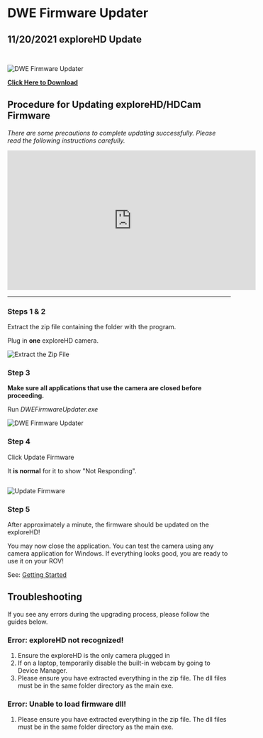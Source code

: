 # DWE Firmware Updater

## 11/20/2021 exploreHD Update

```{note} This update is for cameras shipped before 11/20/2021. Any exploreHD shipped after that date does not need to be updated.
```

```{warning} This application is still in BETA. Please read all instructions before proceeding.
```

![DWE Firmware Updater](https://cdn.shopify.com/s/files/1/0575/8785/9626/files/Capture_d0756e7f-60bc-441c-ae49-c59b0300fb07_540x.jpg?v=1637813977)

[**Click Here to Download**](https://cdn.shopify.com/s/files/1/0575/8785/9626/files/DWEFirmwareUpdater.zip?v=1637819450)

## Procedure for Updating exploreHD/HDCam Firmware

*There are some precautions to complete updating successfully. Please read the following instructions carefully.*

<iframe width="560" height="315" src="https://www.youtube.com/embed/G4h9EAG88HU" title="YouTube video player" frameborder="0" allow="accelerometer; autoplay; clipboard-write; encrypted-media; gyroscope; picture-in-picture" allowfullscreen></iframe>

---

### Steps 1 & 2

Extract the zip file containing the folder with the program.

Plug in **one** exploreHD camera.

![Extract the Zip File](https://cdn.shopify.com/s/files/1/0575/8785/9626/files/Capture_646c0b2d-fc5d-4bfb-a015-f23fdb4a7048_540x.jpg?v=1637819719)

### Step 3

**Make sure all applications that use the camera are closed before proceeding.**

Run *DWEFirmwareUpdater.exe*

![DWE Firmware Updater](https://cdn.shopify.com/s/files/1/0575/8785/9626/files/Capture_6e0b1b78-a5e4-4d1f-a3aa-6f5f8f856854_540x.jpg?v=1637814270)

### Step 4

Click Update Firmware

It **is normal** for it to show "Not Responding".

```{warning} Do not close the application, unplug the camera, or open any applications that may use the camera until the update is complete.
```

![Update Firmware](https://cdn.shopify.com/s/files/1/0575/8785/9626/files/Capture_084008f3-4f38-44e0-88f6-18f0cd5335fe_540x.jpg?v=1637814352)

### Step 5

After approximately a minute, the firmware should be updated on the exploreHD!

You may now close the application. You can test the camera using any camera application for Windows. If everything looks good, you are ready to use it on your ROV!

See: [Getting Started](../getting_started/getting_started)

## Troubleshooting

If you see any errors during the upgrading process, please follow the guides below.

### Error: exploreHD not recognized!

1. Ensure the exploreHD is the only camera plugged in
2. If on a laptop, temporarily disable the built-in webcam by going to Device Manager.
3. Please ensure you have extracted everything in the zip file. The dll files must be in the same folder directory as the main exe.

### Error: Unable to load firmware dll!

1. Please ensure you have extracted everything in the zip file. The dll files must be in the same folder directory as the main exe.



